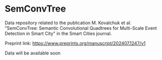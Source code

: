 # SemConvTree
Data repository related to the publication M. Kovalchuk et al. "SemConvTree: Semantic Convolutional Quadtrees for Multi-Scale Event Detection in Smart City" in the Smart Cities journal.

Preprint link: https://www.preprints.org/manuscript/202407.1247/v1

Data will be available soon
